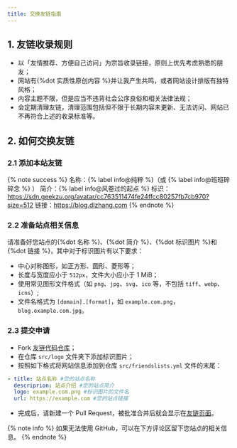 ```yaml
---
title: 交换友链指南
---
```


## 1. 友链收录规则

- 以「友情推荐、方便自己访问」为宗旨收录链接，原则上优先考虑熟悉的朋友；
- 网站有{%dot 实质性原创内容 %}并让我产生共鸣，或者网站设计排版有独特风格；
- 内容主题不限，但是应当不违背社会公序良俗和相关法律法规；
- 会定期清理友链，清理范围包括但不限于长期内容未更新、无法访问、网站已不再符合上述的收录标准等。

## 2. 如何交换友链
### 2.1 添加本站友链

{% note success %}
名称：{% label info@纯粹 %}（或 {% label info@班班碎碎念 %} ）
简介：{% label info@风卷过的起点 %}
标识：https://sdn.geekzu.org/avatar/cc763511474fe24ffcc80257fb7cb970?size=512
链接：https://blog.dlzhang.com
{% endnote %}

### 2.2 准备站点相关信息

请准备好您站点的{%dot 名称 %}、{%dot 简介 %}、{%dot 标识图片 %}和{%dot 链接 %}，其中对于标识图片有以下要求：

- 中心对称图形，如正方形、圆形、菱形等；
- 长度与宽度应小于 `512px`，文件大小应小于 1 MiB；
- 使用常见图形文件格式（如 `png`、`jpg`、`svg`、`ico` 等，不包括 `tiff`、`webp`、`icns`）;
- 文件名格式为 `[domain].[format]`，如 `example.com.png`，`blog.example.com.jpg`。

### 2.3 提交申请

- Fork [<i class="fab fa-fw fa-github"></i>友链代码仓库](https://github.com/leirock/friends)；
- 在仓库 `src/logo` 文件夹下添加标识图片；
- 按照如下格式将网站信息添加到仓库 `src/friendslists.yml` 文件的末尾：
```yaml
- title: 站点名称 #您的站点名称
  descriprion: 站点介绍 #您的站点简介
  logo: example.com.png #标识图片的文件名
  url: https://example.com #您的站点链接
```
- 完成后，请新建一个 Pull Request，被批准合并后就会显示在[友链页面](/friends/)。

{% note info %}
如果无法使用 GitHub，可以在下方评论区留下您站点的相关信息。
{% endnote %}